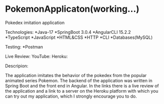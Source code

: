 # PokemonApplicaton(working...)
Pokedex imitation application

Technologies:
*Java-17      *SpringBoot 3.0.4   *AngularCLI 15.2.2    
*TypeScript   *JavaScript         *HTML&CSS
*HTTP         *CLI                *Databases(MySQL)

Testing: 
*Postman

Live Review:
YouTube: 
Heroku: 

Descripion: 

The application imitates the behavior of the pokedex from the popular animated series Pokemon. The backend of the application was written in Spring Boot and the front end in Angular. In the links there is a live review of the application and a link to a server on the Heroku platform with which you can try out my application, which I strongly encourage you to do.
